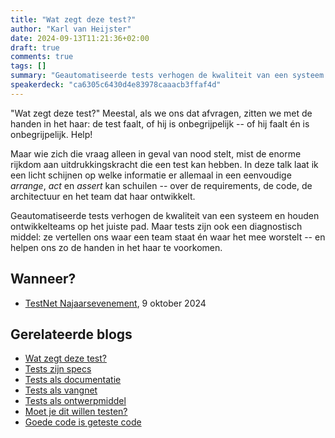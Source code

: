 ```yaml
---
title: "Wat zegt deze test?"
author: "Karl van Heijster"
date: 2024-09-13T11:21:36+02:00
draft: true
comments: true
tags: []
summary: "Geautomatiseerde tests verhogen de kwaliteit van een systeem en houden ontwikkelteams op het juiste pad. Maar tests zijn ook een diagnostisch middel: ze vertellen ons waar een team staat én waar het mee worstelt -- en helpen ons zo de handen in het haar te voorkomen."
speakerdeck: "ca6305c6430d4e83978caaacb3ffaf4d"
---
```


"Wat zegt deze test?" Meestal, als we ons dat afvragen, zitten we met de handen in het haar: de test faalt, of hij is onbegrijpelijk -- of hij faalt én is onbegrijpelijk. Help!


Maar wie zich die vraag alleen in geval van nood stelt, mist de enorme rijkdom aan uitdrukkingskracht die een test kan hebben. In deze talk laat ik een licht schijnen op welke informatie er allemaal in een eenvoudige *arrange*, *act* en *assert* kan schuilen -- over de requirements, de code, de architectuur en het team dat haar ontwikkelt.


Geautomatiseerde tests verhogen de kwaliteit van een systeem en houden ontwikkelteams op het juiste pad. Maar tests zijn ook een diagnostisch middel: ze vertellen ons waar een team staat én waar het mee worstelt -- en helpen ons zo de handen in het haar te voorkomen. 


## Wanneer?


- [TestNet Najaarsevenement](https://www.testnet.org/), 9 oktober 2024


## Gerelateerde blogs


- [Wat zegt deze test?](/blog/24/08/wat-zegt-deze-test/)
- [Tests zijn specs](/blog/22/12/tests-zijn-specs/)
- [Tests als documentatie](/blog/22/09/tests-als-documentatie/)
- [Tests als vangnet](/blog/22/09/tests-als-vangnet/)
- [Tests als ontwerpmiddel](/blog/22/09/tests-als-ontwerpmiddel/)
- [Moet je dit willen testen?](/blog/21/08/moet-je-dit-willen-testen/)
- [Goede code is geteste code](/blog/24/07/goede-code-is-geteste-code/)
